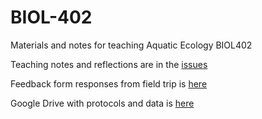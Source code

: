 # BIOL-402
Materials and notes for teaching Aquatic Ecology BIOL402

Teaching notes and reflections are in the [issues](https://github.com/OConnor-Lab-UBC/BIOL-402/issues)

Feedback form responses from field trip is [here](https://docs.google.com/forms/d/124jHRGMe3FNWq7kbWaA9T6j2sDAngOIiwvGET_4jtPE/edit#responses)

Google Drive with protocols and data is [here](https://drive.google.com/drive/folders/0B5jxY9ez4xNDT3hyUDJ2WEgyV1k)
